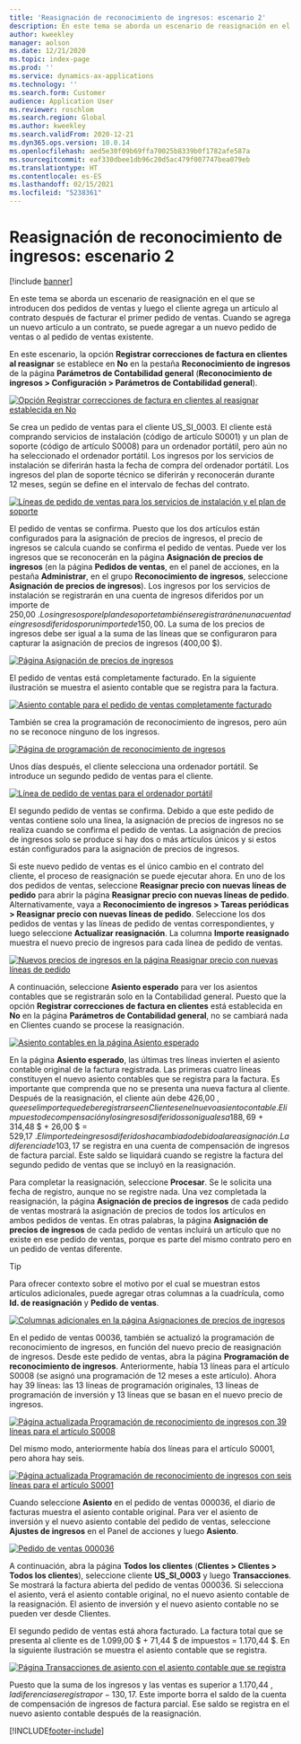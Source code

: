 ```yaml
---
title: 'Reasignación de reconocimiento de ingresos: escenario 2'
description: En este tema se aborda un escenario de reasignación en el que se introducen dos pedidos de ventas y luego el cliente agrega un artículo al contrato después de facturar el primer pedido de ventas. Cuando se agrega un nuevo artículo a un contrato, se puede agregar a un nuevo pedido de ventas o al pedido de ventas existente.
author: kweekley
manager: aolson
ms.date: 12/21/2020
ms.topic: index-page
ms.prod: ''
ms.service: dynamics-ax-applications
ms.technology: ''
ms.search.form: Customer
audience: Application User
ms.reviewer: roschlom
ms.search.region: Global
ms.author: kweekley
ms.search.validFrom: 2020-12-21
ms.dyn365.ops.version: 10.0.14
ms.openlocfilehash: aed5e30f09b69ffa70025b8339b0f1782afe587a
ms.sourcegitcommit: eaf330dbee1db96c20d5ac479f007747bea079eb
ms.translationtype: HT
ms.contentlocale: es-ES
ms.lasthandoff: 02/15/2021
ms.locfileid: "5238361"
---
```

# <a name="revenue-recognition-reallocation--scenario-2"></a>Reasignación de reconocimiento de ingresos: escenario 2

[!include [banner](../includes/banner.md)]

En este tema se aborda un escenario de reasignación en el que se introducen dos pedidos de ventas y luego el cliente agrega un artículo al contrato después de facturar el primer pedido de ventas. Cuando se agrega un nuevo artículo a un contrato, se puede agregar a un nuevo pedido de ventas o al pedido de ventas existente.

En este escenario, la opción **Registrar correcciones de factura en clientes al reasignar** se establece en **No** en la pestaña **Reconocimiento de ingresos** de la página **Parámetros de Contabilidad general** (**Reconocimiento de ingresos \> Configuración \> Parámetros de Contabilidad general**).

[![Opción Registrar correcciones de factura en clientes al reasignar establecida en No](./media/12_rev-rec-scenarios.png)](./media/12_rev-rec-scenarios.png)

Se crea un pedido de ventas para el cliente US\_SI\_0003. El cliente está comprando servicios de instalación (código de artículo S0001) y un plan de soporte (código de artículo S0008) para un ordenador portátil, pero aún no ha seleccionado el ordenador portátil. Los ingresos por los servicios de instalación se diferirán hasta la fecha de compra del ordenador portátil. Los ingresos del plan de soporte técnico se diferirán y reconocerán durante 12 meses, según se define en el intervalo de fechas del contrato.

[![Líneas de pedido de ventas para los servicios de instalación y el plan de soporte](./media/13_rev-rec-scenarios.png)](./media/13_rev-rec-scenarios.png)

El pedido de ventas se confirma. Puesto que los dos artículos están configurados para la asignación de precios de ingresos, el precio de ingresos se calcula cuando se confirma el pedido de ventas. Puede ver los ingresos que se reconocerán en la página **Asignación de precios de ingresos** (en la página **Pedidos de ventas**, en el panel de acciones, en la pestaña **Administrar**, en el grupo **Reconocimiento de ingresos**, seleccione **Asignación de precios de ingresos**). Los ingresos por los servicios de instalación se registrarán en una cuenta de ingresos diferidos por un importe de 250,00 $. Los ingresos por el plan de soporte también se registrarán en una cuenta de ingresos diferidos por un importe de 150,00 $. La suma de los precios de ingresos debe ser igual a la suma de las líneas que se configuraron para capturar la asignación de precios de ingresos (400,00 $).

[![Página Asignación de precios de ingresos](./media/14_rev-rec-scenarios.png)](./media/14_rev-rec-scenarios.png)

El pedido de ventas está completamente facturado. En la siguiente ilustración se muestra el asiento contable que se registra para la factura.

[![Asiento contable para el pedido de ventas completamente facturado](./media/15_rev-rec-scenarios.png)](./media/15_rev-rec-scenarios.png)

También se crea la programación de reconocimiento de ingresos, pero aún no se reconoce ninguno de los ingresos.

[![Página de programación de reconocimiento de ingresos](./media/16_rev-rec-scenarios.png)](./media/16_rev-rec-scenarios.png)

Unos días después, el cliente selecciona una ordenador portátil. Se introduce un segundo pedido de ventas para el cliente.

[![Línea de pedido de ventas para el ordenador portátil](./media/17_rev-rec-scenarios.png)](./media/17_rev-rec-scenarios.png)

El segundo pedido de ventas se confirma. Debido a que este pedido de ventas contiene solo una línea, la asignación de precios de ingresos no se realiza cuando se confirma el pedido de ventas. La asignación de precios de ingresos solo se produce si hay dos o más artículos únicos y si estos están configurados para la asignación de precios de ingresos.

Si este nuevo pedido de ventas es el único cambio en el contrato del cliente, el proceso de reasignación se puede ejecutar ahora. En uno de los dos pedidos de ventas, seleccione **Reasignar precio con nuevas líneas de pedido** para abrir la página **Reasignar precio con nuevas líneas de pedido**. Alternativamente, vaya a **Reconocimiento de ingresos \> Tareas periódicas \> Reasignar precio con nuevas líneas de pedido**. Seleccione los dos pedidos de ventas y las líneas de pedido de ventas correspondientes, y luego seleccione **Actualizar reasignación**. La columna **Importe reasignado** muestra el nuevo precio de ingresos para cada línea de pedido de ventas.

[![Nuevos precios de ingresos en la página Reasignar precio con nuevas líneas de pedido](./media/18_rev-rec-scenarios.png)](./media/18_rev-rec-scenarios.png)

A continuación, seleccione **Asiento esperado** para ver los asientos contables que se registrarán solo en la Contabilidad general. Puesto que la opción **Registrar correcciones de factura en clientes** está establecida en **No** en la página **Parámetros de Contabilidad general**, no se cambiará nada en Clientes cuando se procese la reasignación.

[![Asiento contables en la página Asiento esperado](./media/19_rev-rec-scenarios.png)](./media/19_rev-rec-scenarios.png)

En la página **Asiento esperado**, las últimas tres líneas invierten el asiento contable original de la factura registrada. Las primeras cuatro líneas constituyen el nuevo asiento contables que se registra para la factura. Es importante que comprenda que no se presenta una nueva factura al cliente. Después de la reasignación, el cliente aún debe 426,00 $, que es el importe que debe registrarse en Clientes en el nuevo asiento contable. El impuesto de compensación y los ingresos diferidos son iguales a 188,69 $ + 314,48 $ + 26,00 $ = 529,17 $. El importe de ingresos diferidos ha cambiado debido a la reasignación. La diferencia de 103,17 $ se registra en una cuenta de compensación de ingresos de factura parcial. Este saldo se liquidará cuando se registre la factura del segundo pedido de ventas que se incluyó en la reasignación.

Para completar la reasignación, seleccione **Procesar**. Se le solicita una fecha de registro, aunque no se registre nada. Una vez completada la reasignación, la página **Asignación de precios de ingresos** de cada pedido de ventas mostrará la asignación de precios de todos los artículos en ambos pedidos de ventas. En otras palabras, la página **Asignación de precios de ingresos** de cada pedido de ventas incluirá un artículo que no existe en ese pedido de ventas, porque es parte del mismo contrato pero en un pedido de ventas diferente.

> [!TIP]
> Para ofrecer contexto sobre el motivo por el cual se muestran estos artículos adicionales, puede agregar otras columnas a la cuadrícula, como **Id. de reasignación** y **Pedido de ventas**.
> 
> [![Columnas adicionales en la página Asignaciones de precios de ingresos](./media/20_rev-rec-scenarios.png)](./media/20_rev-rec-scenarios.png)

En el pedido de ventas 00036, también se actualizó la programación de reconocimiento de ingresos, en función del nuevo precio de reasignación de ingresos. Desde este pedido de ventas, abra la página **Programación de reconocimiento de ingresos**. Anteriormente, había 13 líneas para el artículo S0008 (se asignó una programación de 12 meses a este artículo). Ahora hay 39 líneas: las 13 líneas de programación originales, 13 líneas de programación de inversión y 13 líneas que se basan en el nuevo precio de ingresos.

[![Página actualizada Programación de reconocimiento de ingresos con 39 líneas para el artículo S0008](./media/21_rev-rec-scenarios.png)](./media/21_rev-rec-scenarios.png)

Del mismo modo, anteriormente había dos líneas para el artículo S0001, pero ahora hay seis.

[![Página actualizada Programación de reconocimiento de ingresos con seis líneas para el artículo S0001](./media/22_rev-rec-scenarios.png)](./media/22_rev-rec-scenarios.png)

Cuando seleccione **Asiento** en el pedido de ventas 000036, el diario de facturas muestra el asiento contable original. Para ver el asiento de inversión y el nuevo asiento contable del pedido de ventas, seleccione **Ajustes de ingresos** en el Panel de acciones y luego **Asiento**.

[![Pedido de ventas 000036](./media/23_rev-rec-scenarios.png)](./media/23_rev-rec-scenarios.png)

A continuación, abra la página **Todos los clientes** (**Clientes \> Clientes \> Todos los clientes**), seleccione cliente **US\_SI\_0003** y luego **Transacciones**. Se mostrará la factura abierta del pedido de ventas 000036. Si selecciona el asiento, verá el asiento contable original, no el nuevo asiento contable de la reasignación. El asiento de inversión y el nuevo asiento contable no se pueden ver desde Clientes.

El segundo pedido de ventas está ahora facturado. La factura total que se presenta al cliente es de 1.099,00 $ + 71,44 $ de impuestos = 1.170,44 $. En la siguiente ilustración se muestra el asiento contable que se registra.

[![Página Transacciones de asiento con el asiento contable que se registra](./media/24_rev-rec-scenarios.png)](./media/24_rev-rec-scenarios.png)

Puesto que la suma de los ingresos y las ventas es superior a 1.170,44 $, la diferencia se registra por -130,17 $. Este importe borra el saldo de la cuenta de compensación de ingresos de factura parcial. Ese saldo se registra en el nuevo asiento contable después de la reasignación.


[!INCLUDE[footer-include](../../includes/footer-banner.md)]